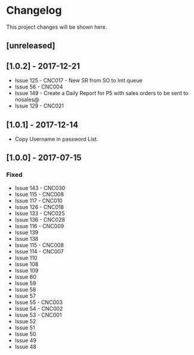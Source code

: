 # Changelog
This project changes will be shown here.

## [unreleased]

## [1.0.2] - 2017-12-21
- Issue 125 - CNC017 - New SR from SO to Imt queue
- Issue 56  - CNC004
- Issue 149 - Create a Daily Report for P5 with sales orders to be sent to nosales@
- Issue 129 - CNC021

## [1.0.1] - 2017-12-14
- Copy Username in password List.

## [1.0.0] - 2017-07-15
### Fixed
- Issue 143 - CNC030
- Issue 115 - CNC008
- Issue 117 - CNC010
- Issue 126 - CNC018
- Issue 133 - CNC025
- Issue 136 - CNC028
- Issue 116 - CNC009
- Issue 139
- Issue 138
- Issue 115 - CNC008
- Issue 114 - CNC007
- Issue 110
- Issue 108 
- Issue 109 
- Issue 60
- Issue 59 
- Issue 58
- Issue 57
- Issue 55 - CNC003
- Issue 54 - CNC002
- Issue 53 - CNC001
- Issue 52
- Issue 51
- Issue 50
- Issue 49
- Issue 48